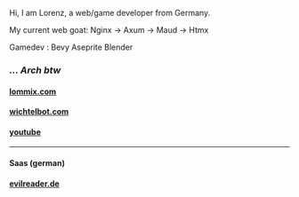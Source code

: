 Hi, I am Lorenz, a web/game developer from Germany.

My current web goat: Nginx -> Axum -> Maud -> Htmx

Gamedev : Bevy Aseprite Blender

### *... Arch btw*

#### [lommix.com](https://lommix.com)
#### [wichtelbot.com](https://wichtelbot.com)
#### [youtube](https://www.youtube.com/channel/UCd1BUXaUHWnnNLWknIgxFHg)

---
#### Saas (german)

#### [evilreader.de](https://evilreader.de)
